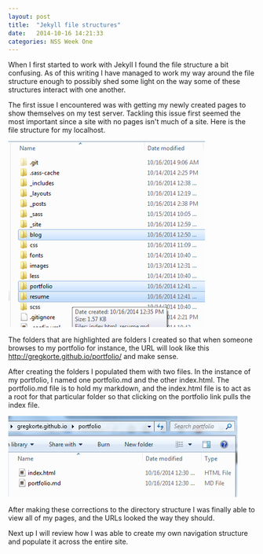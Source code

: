 ```yaml
---
layout: post
title:  "Jekyll file structures"
date:   2014-10-16 14:21:33
categories: NSS Week One
---
```


When I first started to work with Jekyll I found the file structure a bit confusing. As of this writing I have managed to work my way around the file structure enough to possibly shed some light on the way some of these structures interact with one another.

The first issue I encountered was with getting my newly created pages to show themselves on my test server. Tackling this issue first seemed the most important since a site with no pages isn't much of a site. Here is the file structure for my localhost.

![Jekyll Root](/images/posts/jekyll_root_files.png)

The folders that are highlighted are folders I created so that when someone browses to my portfolio for instance, the URL will look like this http://gregkorte.github.io/portfolio/ and make sense.

After creating the folders I populated them with two files. In the instance of my portfolio, I named one portfolio.md and the other index.html. The portfolio.md file is to hold my markdown, and the index.html file is to act as a root for that particular folder so that clicking on the portfolio link pulls the index file.

![Portfolio Root](/images/posts/portfolio_root_files.png)

After making these corrections to the directory structure I was finally able to view all of my pages, and the URLs looked the way they should.

Next up I will review how I was able to create my own navigation structure and populate it across the entire site.